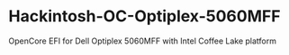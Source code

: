 # Hackintosh-OC-Optiplex-5060MFF
OpenCore EFI for Dell Optiplex 5060MFF with Intel Coffee Lake platform
